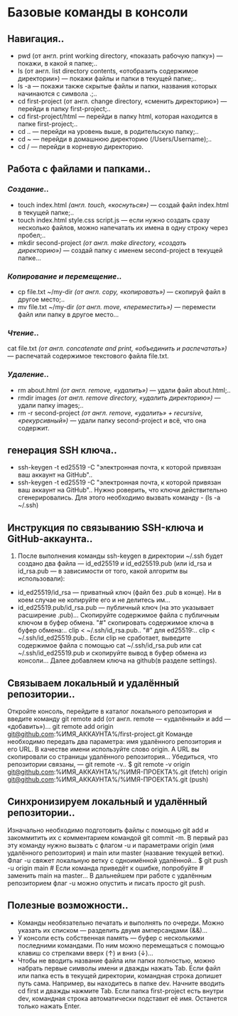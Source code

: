 # **Базовые команды в консоли**


## **Навигация**..
* pwd (от англ. print working directory, «показать рабочую папку») — покажи, в какой я папке;..
* ls (от англ. list directory contents, «отобразить содержимое директории») — покажи файлы и папки в текущей папке;..
* ls -a — покажи также скрытые файлы и папки, названия которых начинаются с символа .;..
* cd first-project (от англ. change directory, «сменить директорию») — перейди в папку first-project;..
* cd first-project/html — перейди в папку html, которая находится в папке first-project;..
* cd .. — перейди на уровень выше, в родительскую папку;..
* cd ~ — перейди в домашнюю директорию (/Users/Username);..
* cd / — перейди в корневую директорию.


## **Работа с файлами и папками**..
### *Создание*..
* touch index.html *(англ. touch, «коснуться»)* — создай файл index.html в текущей папке;..
* touch index.html style.css script.js — если нужно создать сразу несколько файлов, можно напечатать их имена в одну строку через пробел;..
* mkdir second-project *(от англ. make directory, «создать директорию»)* — создай папку с именем second-project в текущей папке...
### *Копирование и перемещение*..
* cp file.txt ~/my-dir *(от англ. copy, «копировать»)* — скопируй файл в другое место;..
* mv file.txt ~/my-dir *(от англ. move, «переместить»)* — перемести файл или папку в другое место...
### *Чтение*..
cat file.txt *(от англ. concatenate and print, «объединить и распечатать»)* — распечатай содержимое текстового файла file.txt.
### *Удаление*..
* rm about.html *(от англ. remove, «удалить»)* — удали файл about.html;..
* rmdir images *(от англ. remove directory, «удалить директорию»)* — удали папку images;..
* rm -r second-project *(от англ. remove, «удалить» + recursive, «рекурсивный»)* — удали папку second-project и всё, что она содержит.


## **генерация SSH ключа**..
* ssh-keygen -t ed25519 -C "электронная почта, к которой привязан ваш аккаунт на GitHub".. 
* ssh-keygen -t ed25519 -C "электронная почта, к которой привязан ваш аккаунт на GitHub"..
Нужно роверить, что ключи действительно сгенерировались. Для этого необходимо вызвать команду - (ls -a ~/.ssh)



## **Инструкция по связыванию SSH-ключа и GitHub-аккаунта**..
1. После выполнения команды ssh-keygen в директории ~/.ssh будет создано два файла — id_ed25519 и id_ed25519.pub (или id_rsa и id_rsa.pub — в зависимости от того, какой алгоритм вы использовали):
* id_ed25519/id_rsa — приватный ключ (файл без .pub в конце). Ни в коем случае не копируйте его и не делитесь им...
* id_ed25519.pub/id_rsa.pub — публичный ключ (на это указывает расширение .pub)...
Скопируйте содержимое файла с публичным ключом в буфер обмена.
"#" скопировать содержимое ключа в буфер обмена:..
clip < ~/.ssh/id_rsa.pub..
"#" для ed25519:..
clip < ~/.ssh/id_ed25519.pub..
Если clip не сработает, выведите содержимое файла с помощью cat ~/.ssh/id_rsa.pub или cat ~/.ssh/id_ed25519.pub и скопируйте вывод в буфер обмена из консоли...
Далее добавляем ключа на github(в разделе settings).


## **Связываем локальный и удалённый репозитории**..
Откройте консоль, перейдите в каталог локального репозитория и введите команду git remote add (от англ. remote — «удалённый» и add — «добавить»)...
git remote add origin git@github.com:%ИМЯ_АККАУНТА%/first-project.git
Команде необходимо передать два параметра: имя удалённого репозитория и его URL. В качестве имени используйте слово origin. А URL вы скопировали со страницы удалённого репозитория...
Убедиться, что репозитории связаны, — git remote -v..
$ git remote -v
origin    git@github.com:%ИМЯ_АККАУНТА%/%ИМЯ-ПРОЕКТА%.git (fetch)
origin    git@github.com:%ИМЯ_АККАУНТА%/%ИМЯ-ПРОЕКТА%.git (push) 


## **Синхронизируем локальный и удалённый репозитории**..
Изначально необходимо подготовить файлы с помощью git add и закоммитить их с комментарием командой git commit -m.
В первый раз эту команду нужно вызвать с флагом -u и параметрами origin (имя удалённого репозитория) и main или master (название текущей ветки). Флаг -u свяжет локальную ветку с одноимённой удалённой...
$ git push -u origin main # Если команда приведёт к ошибке, попробуйте 
                          # заменить main на master...
В дальнейшем при работе с удалённым репозиторием флаг -u можно опустить и писать просто git push.


## **Полезные возможности**..
* Команды необязательно печатать и выполнять по очереди. Можно указать их списком — разделить двумя амперсандами (&&)...
* У консоли есть собственная память — буфер с несколькими последними командами. По ним можно перемещаться с помощью клавиш со стрелками вверх (↑) и вниз (↓)...
* Чтобы не вводить название файла или папки полностью, можно набрать первые символы имени и дважды нажать Tab. Если файл или папка есть в текущей директории, командная строка допишет путь сама.
Например, вы находитесь в папке dev. Начните вводить cd first и дважды нажмите Tab. Если папка first-project есть внутри dev, командная строка автоматически подставит её имя. Останется только нажать Enter.

